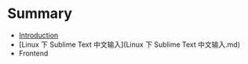 # Summary

* [Introduction](README.md)
* [Linux 下 Sublime Text 中文输入](Linux 下 Sublime Text 中文输入.md)
* Frontend

